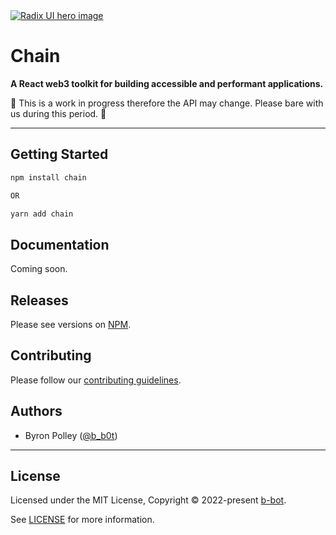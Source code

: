 <a href="https://www.npmjs.com/package/chain" >
  <img alt="Radix UI hero image" src="https://raw.githubusercontent.com/b-bot/chain/main/chain.jpg">
</a>

# Chain

**A React web3 toolkit for building accessible and performant applications.**

🔶 This is a work in progress therefore the API may change. Please bare with us during this period. 🔶

---

## Getting Started

``` bash
npm install chain

OR

yarn add chain
```

## Documentation

Coming soon.

## Releases

Please see versions on [NPM](https://www.npmjs.com/package/chain).

## Contributing

Please follow our [contributing guidelines](./.github/CONTRIBUTING.md).

## Authors

- Byron Polley ([@b_b0t](https://twitter.com/b_b0t))

---

## License

Licensed under the MIT License, Copyright © 2022-present [b-bot](https://byronpolley.com).

See [LICENSE](./LICENSE) for more information.
